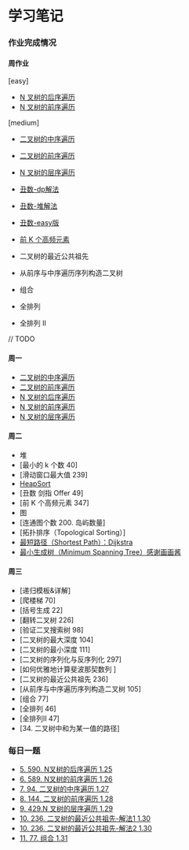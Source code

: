 # 学习笔记
### 作业完成情况
#### 周作业
[easy]
- [N 叉树的后序遍历](./mon/postorder.go)
- [N 叉树的前序遍历](./mon/preorder.go)

[medium]
- [二叉树的中序遍历](./mon/postorder_traversal.go)
- [二叉树的前序遍历](./mon/preorder_traversal.go)
- [N 叉树的层序遍历](./mon/level_order.go)
- [丑数-dp解法](./tue/nth_ugly_number.go)
- [丑数-堆解法](./tue/nth_ugly_number2.go)
- [丑数-easy版](./tue/nth_ugly_number_easy.go)
- [前 K 个高频元素](./tue/top_K_frequent.go)

- 二叉树的最近公共祖先
- 从前序与中序遍历序列构造二叉树
- 组合
- 全排列
- 全排列 II 

// TODO
#### 周一
- [二叉树的中序遍历]()
- [二叉树的前序遍历]()
- [N 叉树的后序遍历]()
- [N 叉树的前序遍历]()
- [N 叉树的层序遍历]()
#### 周二
- 堆
- [最小的 k 个数 40]
- [滑动窗口最大值 239]
- [HeapSort ](https://www.geeksforgeeks.org/heap-sort/)
- [丑数 剑指 Offer 49]
- [前 K 个高频元素 347]
- 图
- [连通图个数 200. 岛屿数量]
- [拓扑排序（Topological Sorting）]
- [最短路径（Shortest Path）：Dijkstra ](https://www.bilibili.com/video/av25829980)
- [最小生成树（Minimum Spanning Tree）感谢画画酱](https://www.bilibili.com/video/av84820276)
#### 周三
- [递归模板&详解]
- [爬楼梯 70]
- [括号生成 22]
- [翻转二叉树 226]
- [验证二叉搜索树 98]
- [二叉树的最大深度 104]
- [二叉树的最小深度 111]
- [二叉树的序列化与反序列化 297]
- [如何优雅地计算斐波那契数列 ]
- [二叉树的最近公共祖先 236]
- [从前序与中序遍历序列构造二叉树 105]
- [组合 77]
- [全排列 46]
- [全排列II 47]
- [34. 二叉树中和为某一值的路径]

### 每日一题
- [5. 590. N叉树的后序遍历 1.25](./days/postorder.go)
- [6. 589. N叉树的前序遍历 1.26](./days/preorder.go)
- [7. 94.  二叉树的中序遍历 1.27](./days/inorder_traversal.go)
- [8. 144. 二叉树的前序遍历 1.28](./days/preorder_traversal.go)
- [9. 429.N 叉树的层序遍历 1.29](./days/level_order.go)
- [10. 236. 二叉树的最近公共祖先-解法1 1.30](./days/lowest_common_ancestor.go)
- [10. 236. 二叉树的最近公共祖先-解法2 1.30](./days/lowest_common_ancestor2.go)
- [11. 77. 组合 1.31](./days/combine.go)
